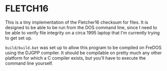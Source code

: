 FLETCH16
========

This is a tiny implementation of the Fletcher16 checksum for files. It is designed to be able to be run from the DOS
command line, since I need to be able to verify file integrity on a circa 1995 laptop that I'm currently trying to
get set up.

`build/build.bat` was set up to allow this program to be compiled on FreDOS using the DJGPP compiler. It should be
compilable on pretty much any other platform for which a C compiler exists, but you'll have to execute the command
line yourself.
